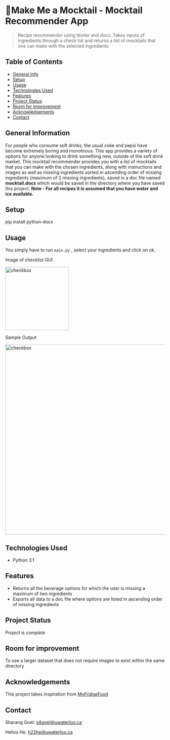 # 🍹Make Me a Mocktail - Mocktail Recommender App

> Recipe recommender using tkinter and docx. Takes inputs of ingredients through a check list and returns a list of mocktails that one can make with the selected ingredients

## Table of Contents
* [General Info](#general-information)
* [Setup](#setup)
* [Usage](#usage)
* [Technologies Used](#technologies-used)
* [Features](#features)
* [Project Status](#project-status)
* [Room for Improvement](#room-for-improvement)
* [Acknowledgements](#acknowledgements)
* [Contact](#contact)
<!-- * [License](#license) -->

## General Information
For people who consume soft drinks, the usual coke and pepsi have become extremely boring and monotnous. This app provides a variety of options for anyone looking to drink something new, outside of the soft drink market.
This mocktail recommender provides you with a list of mocktails that you can make with the chosen ingredients, along with instructions and images as well as missing ingredients sorted in ascending order of missing ingredients (maximum of 2 missing ingredients), saved in a doc file named **mocktail.docx** which would be saved in the directory where you have saved this project.
**Note - For all recipes it is assumed that you have water and ice available.**

## Setup
pip install python-docx

## Usage
You simply have to run `main.py` , select your ingredients and click on ok. 

Image of checklist GUI




<img src="https://i.imgur.com/3jTkX3X.png" alt="checkbox" width="200"/>








Sample Output





<img src="https://i.imgur.com/C4r2ClL.png" alt="checkbox" width="600"/>


## Technologies Used
- Python 3.1


## Features
- Returns all the beverage options for which the user is missing a maximum of two ingredients
- Exports all data to a doc file where options are listed in ascending order of missing ingredients


## Project Status
Project is *complete*

## Room for improvement
To use a larger dataset that does not require images to exist within the same directory

## Acknowledgements
This project takes inspiration from <a href="https://myfridgefood.com/" target="_blank">MyFridgeFood</a>

## Contact
Sharang Goel: s4goel@uwaterloo.ca

Helios He: h22he@uwaterloo.ca



